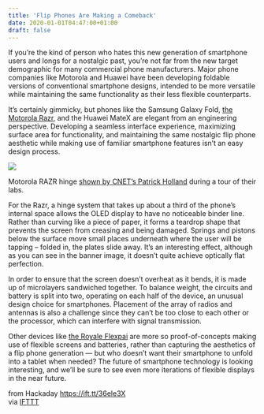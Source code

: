 ```yaml
---
title: 'Flip Phones Are Making a Comeback'
date: 2020-01-01T04:47:00+01:00
draft: false
---
```


If you’re the kind of person who hates this new generation of smartphone users and longs for a nostalgic past, you’re not far from the new target demographic for many commercial phone manufacturers. Major phone companies like Motorola and Huawei have been developing foldable versions of conventional smartphone designs, intended to be more versatile while maintaining the same functionality as their less flexible counterparts.

It’s certainly gimmicky, but phones like the Samsung Galaxy Fold, [the Motorola Razr](https://www.fastcompany.com/90428956/motorolas-wild-new-razr-is-basically-an-iphone-that-folds-in-half), and the Huawei MateX are elegant from an engineering perspective. Developing a seamless interface experience, maximizing surface area for functionality, and maintaining the same nostalgic flip phone aesthetic while making use of familiar smartphone features isn’t an easy design process.

[![](https://hackaday.com/wp-content/uploads/2019/12/motorola-razr-hinge-via-cnet.jpg)](https://hackaday.com/wp-content/uploads/2019/12/motorola-razr-hinge-via-cnet.jpg)

Motorola RAZR hinge [shown by CNET’s Patrick Holland](https://www.cnet.com/news/motorolas-razr-2019-folds-in-half-without-crease-the-secret-is-in-the-hinge-design/) during a tour of their labs.

For the Razr, a hinge system that takes up about a third of the phone’s internal space allows the OLED display to have no noticeable binder line. Rather than curving like a piece of paper, it forms a teardrop shape that prevents the screen from creasing and being damaged. Springs and pistons below the surface move small places underneath where the user will be tapping – folded in, the plates slide away. It’s an interesting effect, although as you can see in the banner image, it doesn’t quite achieve optically flat perfection.

In order to ensure that the screen doesn’t overheat as it bends, it is made up of microlayers sandwiched together. To balance weight, the circuits and battery is split into two, operating on each half of the device, an unusual design choice for smartphones. Placement of the array of radios and antennas is also a challenge since they can’t be too close to each other or the processor, which can interfere with signal transmission.

Other devices like [the Royale Flexpai](http://www.royole.com/us/flexpai) are more so proof-of-concepts making use of flexible screens and batteries, rather than capturing the aesthetics of a flip phone generation — but who doesn’t want their smartphone to unfold into a tablet when needed? The future of smartphone technology is looking interesting, and we’ll be sure to see even more iterations of flexible displays in the near future.

  
  
from Hackaday https://ift.tt/36ele3X  
via [IFTTT](https://ifttt.com/?ref=da&site=blogger)